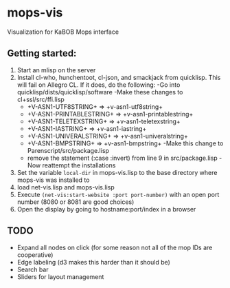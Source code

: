 # mops-vis
Visualization for KaBOB Mops interface

## Getting started:
1. Start an mlisp on the server
2. Install cl-who, hunchentoot, cl-json, and smackjack from quicklisp. This will fail on Allegro CL. If it does, do the following:
  -Go into quicklisp/dists/quicklisp/software
  -Make these changes to cl+ssl/src/ffi.lisp
    - +V-ASN1-UTF8STRING+ => +v-asn1-utf8string+
    - +V-ASN1-PRINTABLESTRING+ => +v-asn1-printablestring+
    - +V-ASN1-TELETEXSTRING+ => +v-asn1-teletexstring+
    - +V-ASN1-IASTRING+ => +v-asn1-iastring+
    - +V-ASN1-UNIVERALSTRING+ => +v-asn1-univeralstring+
    - +V-ASN1-BMPSTRING+ => +v-asn1-bmpstring+
  -Make this change to Parenscript/src/package.lisp
    - remove the statement (:case :invert) from line 9 in src/package.lisp
  -Now reattempt the installations
3. Set the variable `local-dir` in mops-vis.lisp to the base directory where mops-vis was installed to
4. load net-vis.lisp and mops-vis.lisp
5. Execute `(net-vis:start-website :port port-number)` with an open port number (8080 or 8081 are good choices)
6. Open the display by going to hostname:port/index in a browser


## TODO
- Expand all nodes on click (for some reason not all of the mop IDs are cooperative)
- Edge labeling (d3 makes this harder than it should be)
- Search bar
- Sliders for layout management
